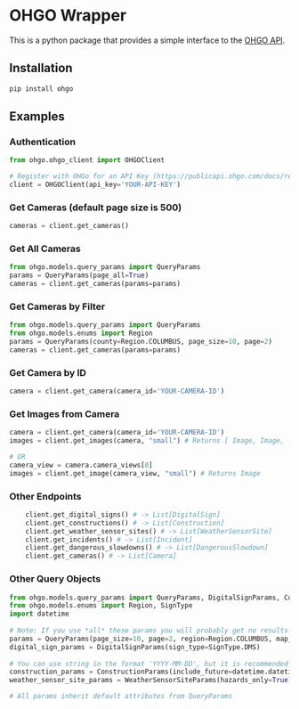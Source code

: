 # OHGO Wrapper

This is a python package that provides a simple interface to the [OHGO API](https://publicapi.ohgo.com/). 

## Installation
```bash
pip install ohgo
```

## Examples
### Authentication
```python
from ohgo.ohgo_client import OHGOClient

# Register with OHGo for an API Key (https://publicapi.ohgo.com/docs/registration)
client = OHGOClient(api_key='YOUR-API-KEY')
```

### Get Cameras (default page size is 500)
```python
cameras = client.get_cameras()
```

### Get All Cameras
```python
from ohgo.models.query_params import QueryParams
params = QueryParams(page_all=True)
cameras = client.get_cameras(params=params)
```

### Get Cameras by Filter
```python
from ohgo.models.query_params import QueryParams
from ohgo.models.enums import Region
params = QueryParams(county=Region.COLUMBUS, page_size=10, page=2)
cameras = client.get_cameras(params=params)
```

### Get Camera by ID
```python
camera = client.get_camera(camera_id='YOUR-CAMERA-ID')
```

### Get Images from Camera
```python
camera = client.get_camera(camera_id='YOUR-CAMERA-ID')
images = client.get_images(camera, "small") # Returns [ Image, Image, ... ]

# OR 
camera_view = camera.camera_views[0]
images = client.get_image(camera_view, "small") # Returns Image
```

### Other Endpoints
```python
    client.get_digital_signs() # -> List[DigitalSign]
    client.get_constructions() # -> List[Construction]
    client.get_weather_sensor_sites() # -> List[WeatherSensorSite]
    client.get_incidents() # -> List[Incident]
    client.get_dangerous_slowdowns() # -> List[DangerousSlowdown]
    client.get_cameras() # -> List[Camera]
```

### Other Query Objects
```python
from ohgo.models.query_params import QueryParams, DigitalSignParams, ConsutrctionParams, WeatherSensorSiteParams
from ohgo.models.enums import Region, SignType
import datetime
    
# Note: If you use *all* these params you will probably get no results
params = QueryParams(page_size=10, page=2, region=Region.COLUMBUS, map_bounds_sw=(39.9612, -82.9988), map_bounds_ne=(40.0150, -82.8874), radius=(39.9612, -82.9988, 10))
digital_sign_params = DigitalSignParams(sign_type=SignType.DMS)
    
# You can use string in the format 'YYYY-MM-DD', but it is recommended to use datetime objects
construction_params = ConstructionParams(include_future=datetime.datetime.now(), future_only=datetime.datetime.now())
weather_sensor_site_params = WeatherSensorSiteParams(hazards_only=True)

# All params inherit default attributes from QueryParams
```